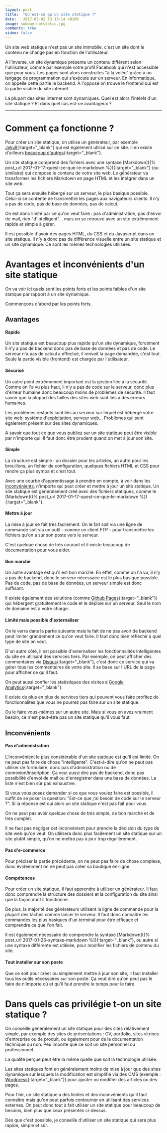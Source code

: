 ```yaml
---
layout: post
title:  "Qu'est-ce qu'un site statique ?"
date:   2017-03-02 13:13:14 +0100
image: subway-notstatic.jpg
comments: true
video: false
---
```


Un site web statique n'est pas un site immobile, c'est un site dont le contenu ne change pas en fonction de l'utilisateur.

A l'inverse, un site dynamique présente un contenu différent selon l'utilisateur, comme par exemple votre profil Facebook qui n'est accessible que pour vous. Les pages sont alors construites "à la volée" grâce à un langage de programmation qui s'exécute sur un serveur. En informatique, on appelle cette partie le backend. À l'opposé on trouve le frontend qui est la partie visible du site internet.

La plupart des sites internet sont dynamiques. Quel est alors l'intérêt d'un site statique ? Et dans quel cas est-ce avantageux ?

* * *

# Comment ça fonctionne ?

Pour créer un site statique, on utilise un générateur, par exemple [Jekyll](https://jekyllrb.com/){:target="_blank"} qui est également utilisé sur ce site. Il en existe d'ailleurs [beaucoup d'autres](https://www.staticgen.com/){:target="_blank"}.

Un site statique comprend des fichiers avec une syntaxe [Markdown]({% post_url 2017-01-17-quest-ce-que-le-markdown %}){:target="_blank"} (ou similaire) qui compose le contenu de votre site web. Le générateur va transformer les fichiers Markdown en page HTML et les intégrer dans un site web.

Tout ça sera ensuite hébergé sur un serveur, le plus basique possible. Celui-ci se contente de transmettre les pages aux navigateurs clients. Il n'y a pas de code, pas de base de données, pas de calcul.

On est donc limité par ce qu'on veut faire : pas d'administration, pas d'envoi de mail, rien "d'intelligent"... mais on se retrouve avec un site extrêmement rapide et simple à gérer.

Il est possible d'avoir des pages HTML, du CSS et du Javascript dans un site statique. Il n'y a donc pas de différence visuelle entre un site statique et un site dynamique. Ce sont les mêmes technologies utilisées.

# Avantages et inconvénients d'un site statique

On va voir ici quels sont les points forts et les points faibles d'un site statique par rapport à un site dynamique.

Commençons d'abord par les points forts.

## Avantages

#### Rapide

Un site statique est beaucoup plus rapide qu'un site dynamique, forcément il n'y a pas de backend donc pas de base de données et pas de code. Le serveur n'a pas de calcul a effectué, il renvoit la page demandée, c'est tout. Seule la partie visible (frontend) est chargée par l'utilisateur.


#### Sécurisé

Un autre point extrêmement important est la gestion liée à la sécurité. Comme on l'a vu plus haut, il n'y a pas de code sur le serveur, donc plus d'erreur humaine donc beaucoup moins de problèmes de sécurité. Il faut savoir que la plupart des failles des sites web sont liés à des erreurs humaines.

Les problèmes restants sont liés au serveur sur lequel est hébergé votre site web: système d'exploitation, serveur web... Problèmes qui sont également présent sur des sites dynamiques.

A savoir que tout ce que vous publiez sur un site statique peut être visible par n'importe qui. Il faut donc être prudent quand on met à jour son site.

#### Simple

La structure est simple : un dossier pour les articles, un autre pour les brouillons, un fichier de configuration, quelques fichiers HTML et CSS pour rendre ça plus sympa et c'est tout.

Avec une courbe d'apprentissage à prendre en compte, à voir dans les [inconvénients](#comptences), n'importe qui peut créer et mettre à jour un site statique. Un site statique est généralement créé avec des fichiers statiques, comme le [Markdown]({% post_url 2017-01-17-quest-ce-que-le-markdown %}){:target="_blank"}.

#### Mettre à jour

La mise à jour se fait très facilement. On le fait soit via une ligne de commande soit via un outil - comme un client FTP - pour transmettre les fichiers qu'on a sur son poste vers le serveur.

C'est quelque chose de très courant et il existe beaucoup de documentation pour vous aider.

#### Bon marché

Un autre avantage est qu'il est bon marché. En effet, comme on l'a vu, il n'y a pas de backend, donc le serveur nécessaire est le plus basique possible. Pas de code, pas de base de données, un serveur simple est donc suffisant.

Il existe également des solutions (comme [Github Pages](https://pages.github.com/){:target="_blank"}) qui hébergent gratuitement le code et le déploie sur un serveur. Seul le nom de domaine est à votre charge.

#### Limité mais possible d'externaliser

On le verra dans la partie suivante mais le fait de ne pas avoir de backend peut limiter grandement ce qu'on veut faire. Il faut donc bien réfléchir à quel type de site on veut.

D'un autre côté, il est possible d'externaliser les fonctionnalités intelligentes du site en utilisant des services tiers. Par exemple, on peut afficher des commentaires via [Disqus](https://disqus.com/){:target="_blank"}, c'est donc ce service qui va gérer tous les commentaires de votre site. Il se base sur l'URL de la page pour afficher ce qu'il faut.

On peut aussi confier les statistiques des visites à [Google Analytics](https://www.google.fr/intl/fr/analytics/){:target="_blank"}.

Il existe de plus en plus de services tiers qui peuvent vous faire profitez de fonctionnalités que vous ne pourrez pas faire sur un site statique.

Ou le faire vous-mêmes sur un autre site. Mais si vous en avez vraiment besoin, ce n'est peut-être pas un site statique qu'il vous faut.

## Inconvénients

#### Pas d'administration

L'inconvénient le plus considérable d'un site statique est qu'il est limité. On ne peut pas faire de chose "intelligente". C'est-à-dire qu'on ne peut pas utiliser de formulaire, donc pas d'administration ou de connexion/inscription. Ça veut aussi dire pas de backend, donc pas possibilité d'envoi de mail ou d'enregistrer dans une base de données. La liste n'est bien sûr pas exhaustive.

Si vous vous posez demander si ce que vous voulez faire est possible, il suffit de se poser la question: "Est-ce que j'ai besoin de code sur le serveur ?". Si la réponse est oui alors un site statique n'est pas fait pour vous.

On ne peut pas avoir quelque chose de très simple, de bon marché et de très complet.

Il ne faut pas négliger cet inconvénient pour prendre la décision du type de site web qu'on veut. On utilisera donc plus facilement un site statique sur un site plutôt simple, qu'on ne mettra pas à jour trop régulièrement.

#### Pas d'e-commerce

Pour préciser la partie précédente, on ne peut pas faire de chose complexe, donc évidemment on ne peut pas créer sa boutique en-ligne.

#### Compétences

Pour créer un site statique, il faut apprendre à utiliser un générateur. Il faut donc comprendre la structure des dossiers et la configuration du site ainsi que la façon dont il fonctionne.

De plus, la majorité des générateurs utilisent la ligne de commande pour la plupart des tâches comme lancer le serveur. Il faut donc connaître les commandes les plus basiques d'un terminal pour être efficace et comprendre ce que l'on fait.

Il est également nécessaire de comprendre la syntaxe [Markdown]({% post_url 2017-01-26-syntaxe-markdown %}){:target="_blank"}, ou autre si une syntaxe différente est utilisée, pour modifier les fichiers de contenu du site.

#### Tout installer sur son poste

Que ce soit pour créer ou simplement mettre à jour son site, il faut installer tous les outils nécessaires sur son poste. Ça veut dire qu'on peut pas le faire de n'importe où et qu'il faut prendre le temps pour le faire.

# Dans quels cas privilégie t-on un site statique ?

On conseille généralement un site statique pour des sites relativement simple, par exemple des sites de présentations : CV, portfolio, sites vitrines d'entreprise ou de produit, ou également pour de la documentation technique ou non. Peu importe que ce soit un site personnel ou professionnel.

La qualité perçue peut être la même quelle que soit la technologie utilisée.

Les sites statiques font en généralement moins de mise à jour que des sites dynamique sur lesquels la modification est simplifié via des CMS (exemple : [Wordpress](https://fr.wordpress.com/){:target="_blank"}) pour ajouter ou modifier des articles ou des pages.

Pour finir, un site statique a des limites et des inconvénients qu'il faut connaître mais qu'on peut parfois contourner en utilisant des services externes. On peut donc tout à fait utiliser un site statique pour beaucoup de besoins, bien plus que ceux présentés ci-dessus.

Dès que c'est possible, je conseille d'utiliser un site statique qui sera plus rapide, simple et sûr.